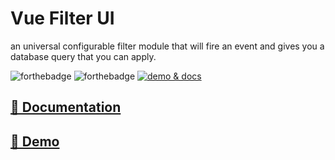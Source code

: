 # Vue Filter UI

an universal configurable filter module that will fire an event
and gives you a database query that you can apply.

![forthebadge](https://forthebadge.com/images/badges/made-with-vue.svg)
![forthebadge](https://forthebadge.com/images/badges/built-with-love.svg)
[![demo & docs](https://forthebadge.com/images/badges/check-it-out.svg)](https://docs.vue-filter-ui.surge.sh/0-Demo.html)

## [📖 Documentation](http://docs.vue-filter-ui.surge.sh)
## [🎪 Demo](http://docs.vue-filter-ui.surge.sh/0-Demo.html)
